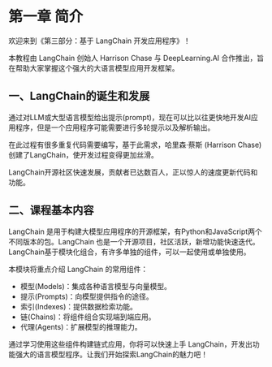 # 第一章 简介

欢迎来到《第三部分：基于 LangChain 开发应用程序》！

本教程由 LangChain 创始人 Harrison Chase 与 DeepLearning.AI 合作推出，旨在帮助大家掌握这个强大的大语言模型应用开发框架。

## 一、LangChain的诞生和发展

通过对LLM或大型语言模型给出提示(prompt)，现在可以比以往更快地开发AI应用程序，但是一个应用程序可能需要进行多轮提示以及解析输出。

在此过程有很多重复代码需要编写，基于此需求，哈里森·蔡斯 (Harrison Chase) 创建了LangChain，使开发过程变得更加丝滑。

LangChain开源社区快速发展，贡献者已达数百人，正以惊人的速度更新代码和功能。

## 二、课程基本内容

LangChain 是用于构建大模型应用程序的开源框架，有Python和JavaScript两个不同版本的包。LangChain 也是一个开源项目，社区活跃，新增功能快速迭代。LangChain基于模块化组合，有许多单独的组件，可以一起使用或单独使用。

本模块将重点介绍 LangChain 的常用组件：

- 模型(Models)：集成各种语言模型与向量模型。
- 提示(Prompts)：向模型提供指令的途径。
- 索引(Indexes)：提供数据检索功能。
- 链(Chains)：将组件组合实现端到端应用。
- 代理(Agents)：扩展模型的推理能力。

通过学习使用这些组件构建链式应用，你将可以快速上手 LangChain，开发出功能强大的语言模型程序。让我们开始探索LangChain的魅力吧！